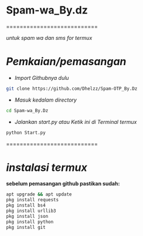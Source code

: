 # Spam-wa_By.dz
===========================

*untuk spam wa dan sms for termux*
# *Pemkaian/pemasangan*
- *Import Githubnya dulu*
```bash
git clone https://github.com/Dhelzz/Spam-OTP_By.Dz
```
- *Masuk kedalam directory*
```sh
cd Spam-wa_By.Dz
```
- *Jalankan start.py atau Ketik ini di Terminal termux*
```bash
python Start.py
```
===========================
# *instalasi termux*
**sebelum pemasangan github pastikan sudah:**
```sh
apt upgrade && apt update
pkg install requests
pkg install bs4
pkg install urllib3
pkg install json
pkg install python
pkg install git
```
